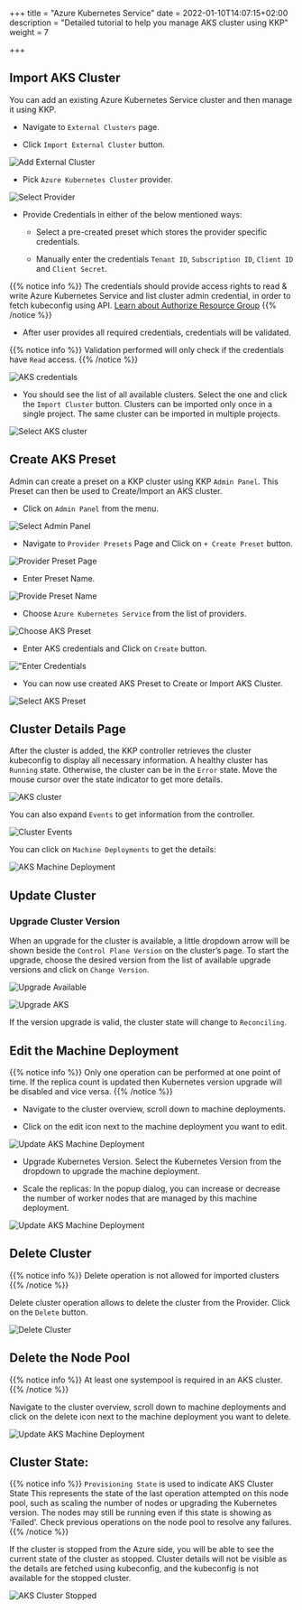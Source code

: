 +++
title = "Azure Kubernetes Service"
date = 2022-01-10T14:07:15+02:00
description = "Detailed tutorial to help you manage AKS cluster using KKP"
weight = 7

+++

## Import AKS Cluster

You can add an existing Azure Kubernetes Service cluster and then manage it using KKP.

- Navigate to `External Clusters` page.

- Click `Import External Cluster` button.

![Add External Cluster](/img/kubermatic/v2.22/tutorials/external_clusters/add_external_cluster.png "Add External Cluster")

- Pick `Azure Kubernetes Cluster` provider.

![Select Provider](/img/kubermatic/v2.22/tutorials/external_clusters/connect.png "Select Provider")

- Provide Credentials in either of the below mentioned ways:
    - Select a pre-created preset which stores the provider specific credentials.

    - Manually enter the credentials `Tenant ID`, `Subscription ID`, `Client ID` and  `Client Secret`.

{{% notice info %}}
The credentials should provide access rights to read & write Azure Kubernetes Service and list cluster admin credential, in order to fetch kubeconfig using API.
[Learn about Authorize Resource Group](https://docs.microsoft.com/en-us/azure/aks/concepts-identity#azure-rbac-to-authorize-access-to-the-aks-resource "Learn about Authorize Resource Group")
{{% /notice %}}

- After user provides all required credentials, credentials will be validated.

{{% notice info %}}
Validation performed will only check if the credentials have `Read` access.
{{% /notice %}}

![AKS credentials](/img/kubermatic/v2.22/tutorials/external_clusters/aks_credentials.png "AKS credentials")

- You should see the list of all available clusters. Select the one and click the `Import Cluster` button. Clusters can be imported only once in a single project. The same cluster can be imported in multiple projects.

![Select AKS cluster](/img/kubermatic/v2.22/tutorials/external_clusters/select_aks_cluster.png "Select AKS cluster")

## Create AKS Preset
Admin can create a preset on a KKP cluster using KKP `Admin Panel`.
This Preset can then be used to Create/Import an AKS cluster.

- Click on `Admin Panel` from the menu.

![Select Admin Panel](/img/kubermatic/v2.22/tutorials/external_clusters/select_adminpanel.png "Select Admin Panel")

- Navigate to `Provider Presets` Page and Click on `+ Create Preset` button.

![Provider Preset Page](/img/kubermatic/v2.22/tutorials/external_clusters/provider_presets.png "Provider Preset Page")

- Enter Preset Name.

![Provide Preset Name](/img/kubermatic/v2.22/tutorials/external_clusters/create_akspreset.png "Provide Preset Name")

- Choose `Azure Kubernetes Service` from the list of providers.

![Choose AKS Preset](/img/kubermatic/v2.22/tutorials/external_clusters/choose_akspreset.png "Choose AKS Preset")

-  Enter AKS credentials and Click on `Create` button.

!["Enter Credentials](/img/kubermatic/v2.22/tutorials/external_clusters/enter_aks_credentials_preset.png "Enter Credentials")

- You can now use created AKS Preset to Create or Import AKS Cluster.

![Select AKS Preset](/img/kubermatic/v2.22/tutorials/external_clusters/existing_aks_preset.png "Select AKS Preset")

## Cluster Details Page

After the cluster is added, the KKP controller retrieves the cluster kubeconfig to display all necessary information.
A healthy cluster has `Running` state. Otherwise, the cluster can be in the `Error` state. Move the mouse cursor over the state indicator to get more details.

![AKS cluster](/img/kubermatic/v2.22/tutorials/external_clusters/aks_details.png "AKS cluster")

You can also expand `Events` to get information from the controller.

![Cluster Events](/img/kubermatic/v2.22/tutorials/external_clusters/aks_cluster_events.png "Cluster Events")

You can click on `Machine Deployments` to get the details:

![AKS Machine Deployment](/img/kubermatic/v2.22/tutorials/external_clusters/aks_machine_deployments.png "AKS Machine Deployment")

## Update Cluster

### Upgrade Cluster Version

When an upgrade for the cluster is available, a little dropdown arrow will be shown beside the `Control Plane Version` on the cluster’s page.
To start the upgrade, choose the desired version from the list of available upgrade versions and click on `Change Version`.

![Upgrade Available](/img/kubermatic/v2.22/tutorials/external_clusters/aks_upgrade_available.png "Upgrade Available")

![Upgrade AKS](/img/kubermatic/v2.22/tutorials/external_clusters/upgrade_aks.png "Upgrade AKS")

If the version upgrade is valid, the cluster state will change to `Reconciling`.

## Edit the Machine Deployment

{{% notice info %}}
Only one operation can be performed at one point of time. If the replica count is updated then Kubernetes version upgrade will be disabled and vice versa.
{{% /notice %}}

- Navigate to the cluster overview, scroll down to machine deployments.

- Click on the edit icon next to the machine deployment you want to edit.

![Update AKS Machine Deployment](/img/kubermatic/v2.22/tutorials/external_clusters/edit_md.png "Update AKS Machine Deployment")

- Upgrade Kubernetes Version. Select the Kubernetes Version from the dropdown to upgrade the machine deployment.

- Scale the replicas: In the popup dialog, you can increase or decrease the number of worker nodes that are managed by this machine deployment.

![Update AKS Machine Deployment](/img/kubermatic/v2.22/tutorials/external_clusters/scale_aks_md.png "Update AKS Machine Deployment")

## Delete Cluster

{{% notice info %}}
Delete operation is not allowed for imported clusters
{{% /notice %}}

Delete cluster operation allows to delete the cluster from the Provider. Click on the `Delete` button.

![Delete Cluster](/img/kubermatic/v2.22/tutorials/external_clusters/aks_delete_button.png
 "Delete Cluster")

## Delete the Node Pool

{{% notice info %}}
At least one systempool is required in an AKS cluster.
{{% /notice %}}

Navigate to the cluster overview, scroll down to machine deployments and click on the delete icon next to the machine deployment you want to delete.

![Update AKS Machine Deployment](/img/kubermatic/v2.22/tutorials/external_clusters/delete_md.png "Delete AKS Machine Deployment")

## Cluster State:

{{% notice info %}}
`Provisioning State` is used to indicate AKS Cluster State
This represents the state of the last operation attempted on this node pool, such as scaling the number of nodes or upgrading the Kubernetes version. The nodes may still be running even if this state is showing as 'Failed'. Check previous operations on the node pool to resolve any failures.
{{% /notice %}}

If the cluster is stopped from the Azure side, you will be able to see the current state of the cluster as stopped.
Cluster details will not be visible as the details are fetched using kubeconfig, and the kubeconfig is not available for the stopped cluster.

![AKS Cluster Stopped](/img/kubermatic/v2.22/tutorials/external_clusters/aks_stopped.png "AKS Cluster Stopped")
